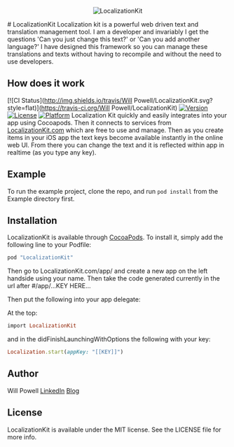 
<p align="center" >
<img src="https://raw.githubusercontent.com/willpowell8/LocalizationKit_iOS/master/page/LocalizationLogo.png" alt="LocalizationKit" title="LocalizationKit">
</p>
# LocalizationKit
Localization kit is a powerful web driven text and translation management tool. I am a developer and invariably I get the questions 'Can you just change this text?' or 'Can you add another language?' I have designed this framework so you can manage these translations and texts without having to recompile and without the need to use developers. 

## How does it work
[![CI Status](http://img.shields.io/travis/Will Powell/LocalizationKit.svg?style=flat)](https://travis-ci.org/Will Powell/LocalizationKit)
[![Version](https://img.shields.io/cocoapods/v/LocalizationKit.svg?style=flat)](http://cocoapods.org/pods/LocalizationKit)
[![License](https://img.shields.io/cocoapods/l/LocalizationKit.svg?style=flat)](http://cocoapods.org/pods/LocalizationKit)
[![Platform](https://img.shields.io/cocoapods/p/LocalizationKit.svg?style=flat)](http://cocoapods.org/pods/LocalizationKit)
Localization Kit quickly and easily integrates into your app using Cocoapods. Then it connects to services from [LocalizationKit.com](http://www.localizationkit.com/app/) which are free to use and manage. Then as you create items in your iOS app the text keys become available instantly in the online web UI. From there you can change the text and it is reflected within app in realtime (as you type any key).

## Example

To run the example project, clone the repo, and run `pod install` from the Example directory first.

## Installation

LocalizationKit is available through [CocoaPods](http://cocoapods.org). To install
it, simply add the following line to your Podfile:
```ruby
pod "LocalizationKit"
```

Then go to LocalizationKit.com/app/ and create a new app on the left handside using your name. Then take the code generated currently in the url after #/app/...KEY HERE...

Then put the following into your app delegate:

At the top:
```ruby
import LocalizationKit
```
and in the didFinishLaunchingWithOptions the following with your key:
```ruby
Localization.start(appKey: "[[KEY]]")
```

## Author

Will Powell [LinkedIn](https://www.linkedin.com/in/willpowelluk) [Blog](http://www.willpowell.co.uk)

## License

LocalizationKit is available under the MIT license. See the LICENSE file for more info.
